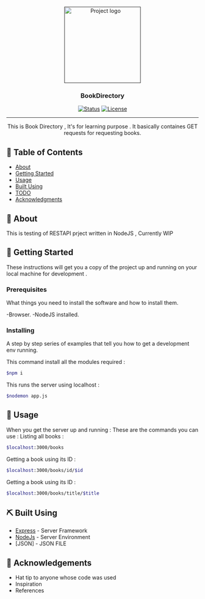 <p align="center">
  <a href="" rel="noopener">
 <img width=200px height=200px src="https://i.imgur.com/6wj0hh6.jpg" alt="Project logo"></a>
</p>

<h3 align="center">BookDirectory</h3>

<div align="center">

[![Status](https://img.shields.io/badge/status-active-success.svg)]()
[![License](https://img.shields.io/badge/license-MIT-blue.svg)](/LICENSE)

</div>

---

<p align="center"> This is Book Directory , It's for learning purpose . It basically containes GET requests for requesting books.
    <br> 
</p>

## 📝 Table of Contents

- [About](#about)
- [Getting Started](#getting_started)
- [Usage](#usage)
- [Built Using](#built_using)
- [TODO](../TODO.md)
- [Acknowledgments](#acknowledgement)

## 🧐 About <a name = "about"></a>

This is testing of RESTAPI prject written in NodeJS , Currently WIP

## 🏁 Getting Started <a name = "getting_started"></a>

These instructions will get you a copy of the project up and running on your local machine for development .

### Prerequisites

What things you need to install the software and how to install them.

-Browser.
-NodeJS installed.

### Installing

A step by step series of examples that tell you how to get a development env running.

This command install all the modules required :

```sh
$npm i
```

This runs the server using localhost :

```sh
$nodemon app.js
```

## 🎈 Usage <a name="usage"></a>
When you get the server up and running :
These are the commands you can use :
Listing all books :

```sh
$localhost:3000/books
```

Getting a book using its ID :

```sh
$localhost:3000/books/id/$id
```

Getting a book using its ID :

```sh
$localhost:3000/books/title/$title
```

## ⛏️ Built Using <a name = "built_using"></a>

- [Express](https://expressjs.com/) - Server Framework
- [NodeJs](https://nodejs.org/en/) - Server Environment
- [JSON] - JSON FILE

## 🎉 Acknowledgements <a name = "acknowledgement"></a>

- Hat tip to anyone whose code was used
- Inspiration
- References
